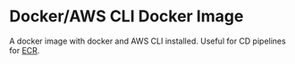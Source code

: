 # Docker/AWS CLI Docker Image

A docker image with docker and AWS CLI installed. Useful for CD pipelines for
[ECR](https://aws.amazon.com/ecr/).
